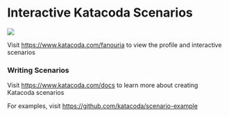 # Interactive Katacoda Scenarios

[![](http://shields.katacoda.com/katacoda/fanouria/count.svg)](https://www.katacoda.com/fanouria "Get your profile on Katacoda.com")

Visit https://www.katacoda.com/fanouria to view the profile and interactive scenarios

### Writing Scenarios
Visit https://www.katacoda.com/docs to learn more about creating Katacoda scenarios

For examples, visit https://github.com/katacoda/scenario-example

